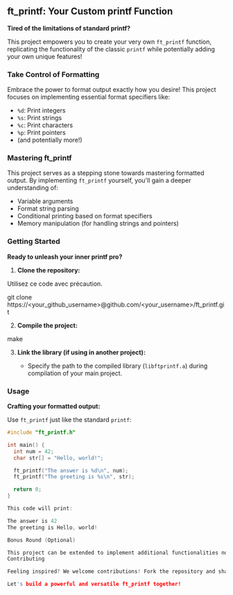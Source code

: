 ## ft_printf: Your Custom printf Function

**Tired of the limitations of standard printf?** 

This project empowers you to create your very own `ft_printf` function, replicating the functionality of the classic `printf` while potentially adding your own unique features! 

### Take Control of Formatting

Embrace the power to format output exactly how you desire! This project focuses on implementing essential format specifiers like:

* `%d`: Print integers
* `%s`: Print strings
* `%c`: Print characters
* `%p`: Print pointers
* (and potentially more!)

### Mastering ft_printf

This project serves as a stepping stone towards mastering formatted output. By implementing `ft_printf` yourself, you'll gain a deeper understanding of:

* Variable arguments
* Format string parsing
* Conditional printing based on format specifiers
* Memory manipulation (for handling strings and pointers)

### Getting Started

**Ready to unleash your inner printf pro?**

1. **Clone the repository:**

Utilisez ce code avec précaution.

git clone https://<your_github_username>@github.com/<your_username>/ft_printf.git


2. **Compile the project:**

make


3. **Link the library (if using in another project):**

   - Specify the path to the compiled library (`libftprintf.a`) during compilation of your main project.

### Usage

**Crafting your formatted output:**

Use `ft_printf` just like the standard `printf`:

```c
#include "ft_printf.h"

int main() {
  int num = 42;
  char str[] = "Hello, world!";

  ft_printf("The answer is %d\n", num);
  ft_printf("The greeting is %s\n", str);

  return 0;
}

This code will print:

The answer is 42
The greeting is Hello, world!

Bonus Round (Optional)

This project can be extended to implement additional functionalities not found in standard printf, pushing your formatting skills even further!
Contributing

Feeling inspired? We welcome contributions! Fork the repository and share your improvements through pull requests.

Let's build a powerful and versatile ft_printf together!
